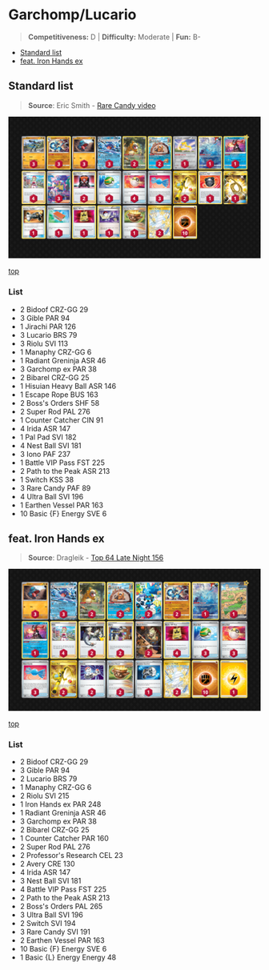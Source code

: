 # Garchomp/Lucario

> **Competitiveness:** D | **Difficulty:** Moderate | **Fun:** B-

* [Standard list](#standard-list)
* [feat. Iron Hands ex](#feat-iron-hands-ex)

## Standard list

> **Source**: Eric Smith - [Rare Candy video](https://www.youtube.com/watch?v=LkMVcQiFGJs)

![decklist](../../!Images/Standard/09BST-PAF/Garchomp-Lucario.PNG)

[top](#garchomplucario)

### List
* 2 Bidoof CRZ-GG 29
* 3 Gible PAR 94
* 1 Jirachi PAR 126
* 3 Lucario BRS 79
* 3 Riolu SVI 113
* 1 Manaphy CRZ-GG 6
* 1 Radiant Greninja ASR 46
* 3 Garchomp ex PAR 38
* 2 Bibarel CRZ-GG 25
* 1 Hisuian Heavy Ball ASR 146
* 1 Escape Rope BUS 163
* 2 Boss's Orders SHF 58
* 2 Super Rod PAL 276
* 1 Counter Catcher CIN 91
* 4 Irida ASR 147
* 1 Pal Pad SVI 182
* 4 Nest Ball SVI 181
* 3 Iono PAF 237
* 1 Battle VIP Pass FST 225
* 2 Path to the Peak ASR 213
* 1 Switch KSS 38
* 3 Rare Candy PAF 89
* 4 Ultra Ball SVI 196
* 1 Earthen Vessel PAR 163
* 10 Basic {F} Energy SVE 6

## feat. Iron Hands ex

> **Source**: Dragleik - [Top 64 Late Night 156](https://play.limitlesstcg.com/tournament/652ff1378a7d9977b0c6680a/player/dragleik/decklist)

![decklist](../../!Images/Standard/09BST-PAF/Garchomp-Lucario-Hands.PNG)

[top](#garchomplucario)

### List
* 2 Bidoof CRZ-GG 29
* 3 Gible PAR 94
* 2 Lucario BRS 79
* 1 Manaphy CRZ-GG 6
* 2 Riolu SVI 215
* 1 Iron Hands ex PAR 248
* 1 Radiant Greninja ASR 46
* 3 Garchomp ex PAR 38
* 2 Bibarel CRZ-GG 25
* 1 Counter Catcher PAR 160
* 2 Super Rod PAL 276
* 2 Professor's Research CEL 23
* 2 Avery CRE 130
* 4 Irida ASR 147
* 3 Nest Ball SVI 181
* 4 Battle VIP Pass FST 225
* 2 Path to the Peak ASR 213
* 2 Boss's Orders PAL 265
* 3 Ultra Ball SVI 196
* 2 Switch SVI 194
* 3 Rare Candy SVI 191
* 2 Earthen Vessel PAR 163
* 10 Basic {F} Energy SVE 6
* 1 Basic {L} Energy Energy 48

